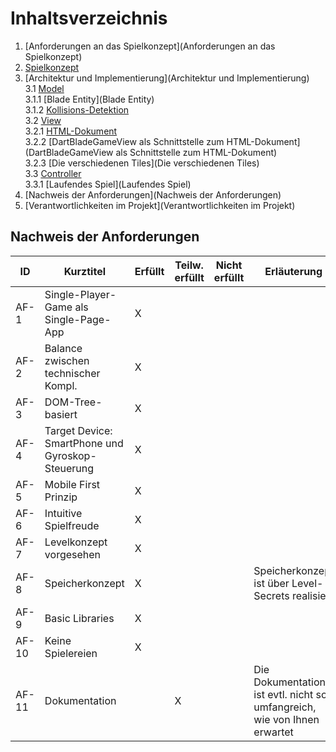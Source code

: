 # Inhaltsverzeichnis

1. [Anforderungen an das Spielkonzept](Anforderungen an das Spielkonzept)
2. [Spielkonzept](Spielkonzept)
3. [Architektur und Implementierung](Architektur und Implementierung)  
   3.1 [Model](Model)  
   3.1.1 [Blade Entity](Blade Entity)  
   3.1.2 [Kollisions-Detektion](Kollisions-Detektion)  
   3.2 [View](View)  
   3.2.1 [HTML-Dokument](HTML-Dokument)  
   3.2.2 [DartBladeGameView als Schnittstelle zum HTML-Dokument](DartBladeGameView als Schnittstelle zum HTML-Dokument)  
   3.2.3 [Die verschiedenen Tiles](Die verschiedenen Tiles)  
   3.3 [Controller](Controller)  
   3.3.1 [Laufendes Spiel](Laufendes Spiel)  
4. [Nachweis der Anforderungen](Nachweis der Anforderungen)
5. [Verantwortlichkeiten im Projekt](Verantwortlichkeiten im Projekt)  

## Nachweis der Anforderungen  

| ID    | Kurztitel                              | Erfüllt | Teilw. erfüllt | Nicht erfüllt | Erläuterung |
| ------| -------------------------------------- | ------- | -------------- | ------------- | ----------- |
| AF-1  | Single-Player-Game als Single-Page-App | X       |                |               |             |
| AF-2  | Balance zwischen technischer Kompl.    | X       |                |               |             |
| AF-3  | DOM-Tree-basiert                       | X       |                |               |             |
| AF-4  | Target Device: SmartPhone und Gyroskop-Steuerung | X              |               |              |             |
| AF-5  | Mobile First Prinzip                   | X       |                |               |             |
| AF-6  | Intuitive Spielfreude                  | X       |                |               |             |
| AF-7  | Levelkonzept vorgesehen                | X       |                |               |             |
| AF-8  | Speicherkonzept                        | X       |                |               |Speicherkonzept ist über Level-Secrets realisiert|
| AF-9  | Basic Libraries                        | X       |                |               |             |
| AF-10 | Keine Spielereien                      | X       |                |               |             |
| AF-11 | Dokumentation                          |         | X              |               | Die Dokumentation ist evtl. nicht so umfangreich, wie von Ihnen erwartet            |